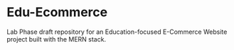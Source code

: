 # Edu-Ecommerce
Lab Phase draft repository for an Education-focused E-Commerce Website project built with the MERN stack.
